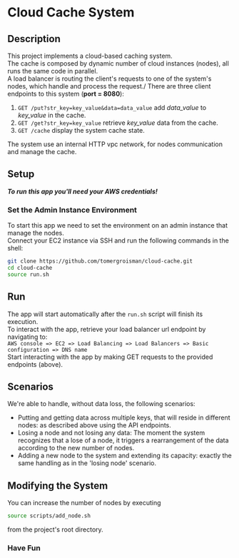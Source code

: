 # Cloud Cache System

## Description

This project implements a cloud-based caching system.\
The cache is composed by dynamic number of cloud instances (nodes), all runs the same code in parallel.\
A load balancer is routing the client's requests to one of the system's nodes, which handle and process the request./
There are three client endpoints to this system (**port = 8080**):

  1. `GET /put?str_key=key_value&data=data_value` add *data_value* to *key_value* in the cache.
  2. `GET /get?str_key=key_value` retrieve *key_value* data from the cache.  
  3. `GET /cache` display the system cache state.

The system use an internal HTTP vpc network, for nodes communication and manage the cache.

## Setup

***To run this app you'll need your AWS credentials!***

### Set the Admin Instance Environment

To start this app we need to set the environment on an admin instance that manage the nodes.\
Connect your EC2 instance via SSH and run the following commands in the shell:

``` bash
git clone https://github.com/tomergroisman/cloud-cache.git
cd cloud-cache
source run.sh
```

## Run

The app will start automatically after the `run.sh` script will finish its execution.\
To interact with the app, retrieve your load balancer url endpoint by navigating to:\
`AWS console => EC2 => Load Balancing => Load Balancers => Basic configuration => DNS name`\
Start interacting with the app by making GET requests to the provided endpoints (above).

## Scenarios

We're able to handle, without data loss, the following scenarios:

* Putting and getting data across multiple keys, that will reside in different nodes: as described above using the API endpoints.
* Losing a node and not losing any data: The moment the system recognizes that a lose of a node, it triggers a rearrangement of the data according to the new number of nodes.
* Adding a new node to the system and extending its capacity: exactly the same handling as in the 'losing node' scenario.

## Modifying the System

You can increase the number of nodes by executing
``` bash
source scripts/add_node.sh
```
from the project's root directory.

### Have Fun
